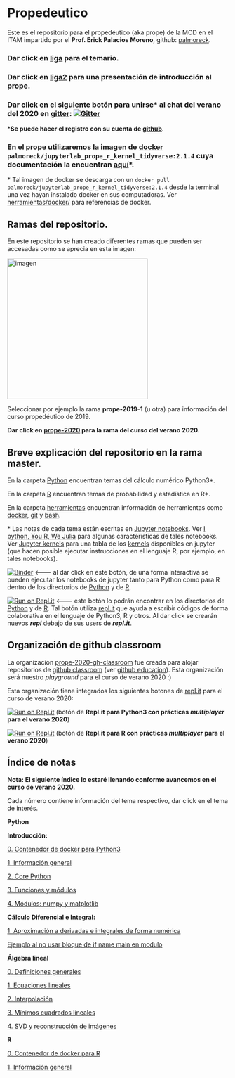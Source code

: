 # Propedeutico

Este es el repositorio para el propedéutico (aka prope) de la MCD en el ITAM impartido por el **Prof. Erick Palacios Moreno**, github: [palmoreck](https://github.com/palmoreck).

### Dar click en [liga](https://drive.google.com/file/d/1A5FF9lOFYXb4CdbAQaOp79x1A-9-j36b/view?usp=sharing) para el temario.

### Dar click en [liga2](https://hackmd.io/@palmoreck/Sy2qixj28) para una presentación de introducción al prope.

### Dar click en el siguiente botón para unirse\* al chat del verano del 2020 en [gitter](https://gitter.im/): [![Gitter](https://badges.gitter.im/prope-2020/community.svg)](https://gitter.im/prope-2020/community?utm_source=badge&utm_medium=badge&utm_campaign=pr-badge) 

\***Se puede hacer el registro con su cuenta de [github](https://github.com/)**.

### En el prope utilizaremos la imagen de [docker](https://www.docker.com/) `palmoreck/jupyterlab_prope_r_kernel_tidyverse:2.1.4` cuya documentación la encuentran [aquí](https://github.com/palmoreck/dockerfiles/tree/master/jupyterlab/prope_r_kernel_tidyverse)\*. 

\* Tal imagen de docker se descarga con un `docker pull palmoreck/jupyterlab_prope_r_kernel_tidyverse:2.1.4` desde la terminal una vez hayan instalado docker en sus computadoras. Ver [herramientas/docker/](herramientas/docker/) para referencias de docker.

## Ramas del repositorio.

En este repositorio se han creado diferentes ramas que pueden ser accesadas como se aprecia en esta imagen:

<img width="320" alt="imagen" src="https://user-images.githubusercontent.com/3290689/83956287-05548100-a822-11ea-8398-12dc2bb8810f.png">

Seleccionar por ejemplo la rama **prope-2019-1** (u otra) para información del curso propedéutico de 2019.


**Dar click en [prope-2020](https://github.com/ITAM-DS/Propedeutico/tree/prope-2020) para la rama del curso del verano 2020.**

## Breve explicación del repositorio en la rama master.

En la carpeta [Python](/Python) encuentran temas del cálculo numérico Python3\*.

En la carpeta [R](/R) encuentran temas de probabilidad y estadística en R\*.

En la carpeta [herramientas](/herramientas) encuentran información de herramientas como [docker](https://www.docker.com/), [git](https://git-scm.com/) y [bash](https://www.gnu.org/software/bash/).

\* Las notas de cada tema están escritas en [Jupyter notebooks](https://jupyter.org/). Ver [I python, You R, We Julia](https://blog.jupyter.org/i-python-you-r-we-julia-baf064ca1fb6) para algunas características de tales notebooks. Ver [Jupyter kernels](https://github.com/jupyter/jupyter/wiki/Jupyter-kernels) para una tabla de los [kernels](https://jupyter.readthedocs.io/en/latest/install-kernel.html) disponibles en jupyter (que hacen posible ejecutar instrucciones en el lenguaje R, por ejemplo, en tales notebooks).

[![Binder](https://mybinder.org/badge_logo.svg)](https://mybinder.org/v2/gh/palmoreck/dockerfiles-for-binder/jupyterlab_prope_r_kernel_tidyerse?urlpath=lab/tree/Propedeutico) <--- al dar click en este botón, de una forma interactiva se pueden ejecutar los notebooks de jupyter tanto para Python como para R dentro de los directorios de [Python](/Python) y de [R](/R).

[![Run on Repl.it](https://repl.it/badge/github/palmoreck/dummy)](https://repl.it/@palmoreck/dummy) <--- este botón lo podrán encontrar en los directorios de [Python](/Python) y de [R](/R). Tal botón utiliza [repl.it](https://repl.it/) que ayuda a escribir códigos de forma colaborativa en el lenguaje de Python3, R y otros. Al dar click se crearán nuevos ***repl*** debajo de sus users de ***repl.it***.


## Organización de github classroom

La organización [prope-2020-gh-classroom](https://github.com/prope-2020-gh-classroom) fue creada para alojar repositorios de [github classroom](https://classroom.github.com/) (ver [github education](https://github.com/education)). Esta organización será nuestro *playground* para el curso de verano 2020 :)

Esta organización tiene integrados los siguientes botones de [repl.it](https://repl.it/) para el curso de verano 2020:

[![Run on Repl.it](https://repl.it/badge/github/prope-2020-gh-classroom/repo-for-repl.it-Python)](https://repl.it/@palmoreck/repo-for-replit-Python) (botón de **Repl.it para Python3 con prácticas *multiplayer* para el verano 2020**)

[![Run on Repl.it](https://repl.it/badge/github/prope-2020-gh-classroom/repo-for-repl.it-R)](https://repl.it/@palmoreck/repo-for-replit-R) (botón de **Repl.it para R con prácticas *multiplayer* para el verano 2020**)




## Índice de notas

**Nota: El siguiente índice lo estaré llenando conforme avancemos en el curso de verano 2020.** 

Cada número contiene información del tema respectivo, dar click en el tema de interés.

**Python**

**Introducción:**

[0. Contenedor de docker para Python3](https://github.com/ITAM-DS/Propedeutico/blob/master/Python/clases/1_introduccion/0_contenedor_de_docker_para_Python3.ipynb)

[1. Información general](https://github.com/ITAM-DS/Propedeutico/blob/master/Python/clases/1_introduccion/1_informacion_general.ipynb)

[2. Core Python](https://github.com/ITAM-DS/Propedeutico/blob/master/Python/clases/1_introduccion/2_core_python.ipynb)

[3. Funciones y módulos](https://github.com/ITAM-DS/Propedeutico/blob/master/Python/clases/1_introduccion/3_funciones_y_modulos.ipynb)

[4. Módulos: numpy y matplotlib](https://github.com/ITAM-DS/Propedeutico/blob/master/Python/clases/1_introduccion/4_modulos_numpy_matplotlib.ipynb)

**Cálculo Diferencial e Integral:**

[1. Aproximación a derivadas e integrales de forma numérica](https://github.com/ITAM-DS/Propedeutico/blob/master/Python/clases/2_calculo_DeI/1_aproximacion_a_derivadas_e_integrales.ipynb)

[Ejemplo al no usar bloque de if name main en modulo](https://github.com/ITAM-DS/Propedeutico/blob/master/Python/clases/2_calculo_DeI/Ejemplo_al_no_usar_bloque_if_name_main_en_modulo.ipynb)

**Álgebra lineal**

[0. Definiciones generales](https://github.com/ITAM-DS/Propedeutico/blob/master/Python/clases/3_algebra_lineal/0_definiciones_generales.ipynb)

[1. Ecuaciones lineales](https://github.com/ITAM-DS/Propedeutico/blob/master/Python/clases/3_algebra_lineal/1_ecuaciones_lineales.ipynb)

[2. Interpolación](https://github.com/ITAM-DS/Propedeutico/blob/master/Python/clases/3_algebra_lineal/2_interpolacion.ipynb)

[3. Mínimos cuadrados lineales](https://github.com/ITAM-DS/Propedeutico/blob/master/Python/clases/3_algebra_lineal/3_minimos_cuadrados.ipynb)

[4. SVD y reconstrucción de imágenes](https://github.com/ITAM-DS/Propedeutico/blob/master/Python/clases/3_algebra_lineal/4_SVD_y_reconstruccion_de_imagenes.ipynb)

**R**

[0. Contenedor de docker para R](https://github.com/ITAM-DS/Propedeutico/blob/master/R/clases/1_introduccion/0_contenedor_de_docker_para_R.ipynb)

[1. Información general](https://github.com/ITAM-DS/Propedeutico/blob/master/R/clases/1_introduccion/1_informacion_general.ipynb)

